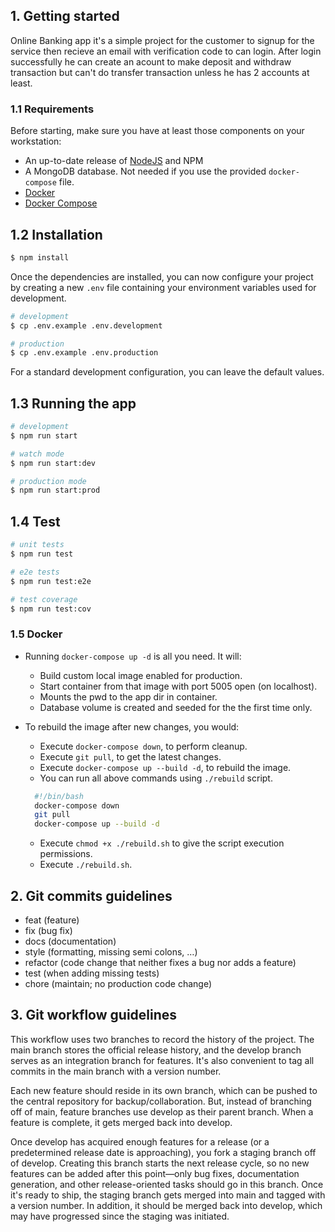 ## 1. Getting started

Online Banking app it's a simple project for the customer to signup for the service then recieve an email with verification code to can login.
After login successfully he can create an acount to make deposit and withdraw transaction but can't do transfer transaction unless he has 2 accounts at least.

### 1.1 Requirements

Before starting, make sure you have at least those components on your workstation:

- An up-to-date release of [NodeJS](https://nodejs.org/) and NPM
- A MongoDB database. Not needed if you use the provided `docker-compose` file.
- [Docker](https://www.docker.com/)
- [Docker Compose](https://docs.docker.com/compose/install/)

## 1.2 Installation

```bash
$ npm install
```

Once the dependencies are installed, you can now configure your project by creating a new `.env` file containing your environment variables used for development.

```bash
# development
$ cp .env.example .env.development

# production
$ cp .env.example .env.production
```

For a standard development configuration, you can leave the default values.

## 1.3 Running the app

```bash
# development
$ npm run start

# watch mode
$ npm run start:dev

# production mode
$ npm run start:prod
```

## 1.4 Test

```bash
# unit tests
$ npm run test

# e2e tests
$ npm run test:e2e

# test coverage
$ npm run test:cov
```

### 1.5 Docker

- Running `docker-compose up -d` is all you need. It will:

  - Build custom local image enabled for production.
  - Start container from that image with port 5005 open (on localhost).
  - Mounts the pwd to the app dir in container.
  - Database volume is created and seeded for the the first time only.

- To rebuild the image after new changes, you would:

  - Execute `docker-compose down`, to perform cleanup.
  - Execute `git pull`, to get the latest changes.
  - Execute `docker-compose up --build -d`, to rebuild the image.
  - You can run all above commands using `./rebuild` script.

  ```bash
    #!/bin/bash
    docker-compose down
    git pull
    docker-compose up --build -d
  ```

  - Execute `chmod +x ./rebuild.sh` to give the script execution permissions.
  - Execute `./rebuild.sh`.

## 2. Git commits guidelines

- feat (feature)
- fix (bug fix)
- docs (documentation)
- style (formatting, missing semi colons, …)
- refactor (code change that neither fixes a bug nor adds a feature)
- test (when adding missing tests)
- chore (maintain; no production code change)

## 3. Git workflow guidelines

This workflow uses two branches to record the history of the project. The main branch stores the official release history, and the develop branch serves as an integration branch for features. It's also convenient to tag all commits in the main branch with a version number.

Each new feature should reside in its own branch, which can be pushed to the central repository for backup/collaboration. But, instead of branching off of main, feature branches use develop as their parent branch. When a feature is complete, it gets merged back into develop.

Once develop has acquired enough features for a release (or a predetermined release date is approaching), you fork a staging branch off of develop. Creating this branch starts the next release cycle, so no new features can be added after this point—only bug fixes, documentation generation, and other release-oriented tasks should go in this branch. Once it's ready to ship, the staging branch gets merged into main and tagged with a version number. In addition, it should be merged back into develop, which may have progressed since the staging was initiated.
